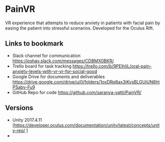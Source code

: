# PainVR
VR experience that attempts to reduce anxiety in patients with facial pain by easing the patient into stressful scenarios. Developed for the Oculus Rift.

## Links to bookmark

* Slack channel for communication https://pshay.slack.com/messages/CDBMX0BKR/
* Trello board for task tracking https://trello.com/b/9PElhIiL/oral-pain-anxiety-levels-with-vr-vr-for-social-good
* Google Drive for documents and deliverables https://drive.google.com/drive/u/0/folders/1oxDRq8ax3iKvsBLGUjUN6htPSabv-Fu9
* GitHub Repo for code https://github.com/saranya-vatti/PainVR/

## Versions

* Unity 2017.4.11 [https://developer.oculus.com/documentation/unity/latest/concepts/unity-req/ ]
* 
